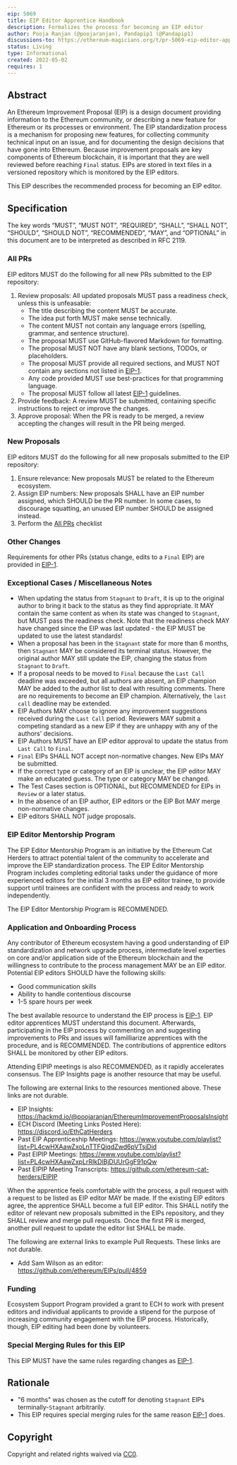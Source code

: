 ```yaml
---
eip: 5069
title: EIP Editor Apprentice Handbook
description: Formalizes the process for becoming an EIP editor
author: Pooja Ranjan (@poojaranjan), Pandapip1 (@Pandapip1)
discussions-to: https://ethereum-magicians.org/t/pr-5069-eip-editor-apprentice-handbook/9137
status: Living
type: Informational
created: 2022-05-02
requires: 1
---
```


## Abstract
An Ethereum Improvement Proposal (EIP) is a design document providing information to the Ethereum community, or describing a new feature for Ethereum or its processes or environment. The EIP standardization process is a mechanism for proposing new features, for collecting community technical input on an issue, and for documenting the design decisions that have gone into Ethereum. Because improvement proposals are key components of Ethereum blockchain, it is important that they are well reviewed before reaching `Final` status. EIPs are stored in text files in a versioned repository which is monitored by the EIP editors.

This EIP describes the recommended process for becoming an EIP editor.

## Specification
The key words “MUST”, “MUST NOT”, “REQUIRED”, “SHALL”, “SHALL NOT”, “SHOULD”, “SHOULD NOT”, “RECOMMENDED”, “MAY”, and “OPTIONAL” in this document are to be interpreted as described in RFC 2119.

### All PRs
EIP editors MUST do the following for all new PRs submitted to the EIP repository:
1. Review proposals: All updated proposals MUST pass a readiness check, unless this is unfeasable:
    * The title describing the content MUST be accurate.
    * The idea put forth MUST make sense technically.
    * The content MUST not contain any language errors (spelling, grammar, and sentence structure).
    * The proposal MUST use GitHub-flavored Markdown for formatting.
    * The proposal MUST NOT have any blank sections, TODOs, or placeholders.
    * The proposal MUST provide all required sections, and MUST NOT contain any sections not listed in [EIP-1](./eip-1.md).
    * Any code provided MUST use best-practices for that programming language.
    * The proposal MUST follow all latest [EIP-1](./eip-1.md) guidelines.
1. Provide feedback: A review MUST be submitted, containing specific instructions to reject or improve the changes.
1. Approve proposal: When the PR is ready to be merged, a review accepting the changes will result in the PR being merged.

### New Proposals
EIP editors MUST do the following for all new proposals submitted to the EIP repository:
1. Ensure relevance: New proposals MUST be related to the Ethereum ecosystem.
1. Assign EIP numbers: New proposals SHALL have an EIP number assigned, which SHOULD be the PR number. In some cases, to discourage squatting, an unused EIP number SHOULD be assigned instead.
1. Perform the [All PRs](#all-prs) checklist

### Other Changes
Requirements for other PRs (status change, edits to a `Final` EIP) are provided in [EIP-1](./eip-1.md).

### Exceptional Cases / Miscellaneous Notes
- When updating the status from `Stagnant` to `Draft`, it is up to the original author to bring it back to the status as they find appropriate. It MAY contain the same content as when its state was changed to `Stagnant`, but MUST pass the readiness check. Note that the readiness check MAY have changed since the EIP was last updated - the EIP MUST be updated to use the latest standards!
- When a proposal has been in the `Stagnant` state for more than 6 months, then `Stagnant` MAY be considered its terminal status. However, the original author MAY still update the EIP, changing the status from `Stagnant` to `Draft`.
- If a proposal needs to be moved to `Final` because the `Last Call` deadline was exceeded, but all authors are absent, an EIP champion MAY be added to the author list to deal with resulting comments. There are no requirements to become an EIP champion. Alternatively, the `last call` deadline may be extended.
- EIP Authors MAY choose to ignore any improvement suggestions received during the `Last Call` period. Reviewers MAY submit a competing standard as a new EIP if they are unhappy with any of the authors' decisions.
- EIP Authors MUST have an EIP editor approval to update the status from `Last Call` to `Final`.
- `Final` EIPs SHALL NOT accept non-normative changes. New EIPs MAY be submitted.
- If the correct type or category of an EIP is unclear, the EIP editor MAY make an educated guess. The type or category MAY be changed.
- The Test Cases section is OPTIONAL, but RECOMMENDED for EIPs in `Review` or a later status.
- In the absence of an EIP author, EIP editors or the EIP Bot MAY merge non-normative changes.
- EIP editors SHALL NOT judge proposals.

### EIP Editor Mentorship Program
The EIP Editor Mentorship Program is an initiative by the Ethereum Cat Herders to attract potential talent of the community to accelerate and improve the EIP standardization process. The EIP Editor Mentorship Program includes completing editorial tasks under the guidance of more experienced editors for the initial 3 months as EIP editor trainee, to provide support until trainees are confident with the process and ready to work independently.

The EIP Editor Mentorship Program is RECOMMENDED.

### Application and Onboarding Process
Any contributor of Ethereum ecosystem having a good understanding of EIP standardization and network upgrade process, intermediate level experties on core and/or application side of the Ethereum blockchain and the willingness to contribute to the process management MAY be an EIP editor. Potential EIP editors SHOULD have the following skills:
- Good communication skills
- Ability to handle contentious discourse
- 1-5 spare hours per week

The best available resource to understand the EIP process is [EIP-1](./eip-1.md). EIP editor apprentices MUST understand this document. Afterwards, participating in the EIP process by commenting on and suggesting improvements to PRs and issues will familliarize apprentices with the procedure, and is RECOMMENDED. The contributions of apprentice editors SHALL be monitored by other EIP editors.

Attending EIPIP meetings is also RECOMMENDED, as it rapidly accelerates consensus. The EIP Insights page is another resource that may be useful.

The following are external links to the resources mentioned above. These links are not durable.

- EIP Insights: https://hackmd.io/@poojaranjan/EthereumImprovementProposalsInsight
- ECH Discord (Meeting Links Posted Here): https://discord.io/EthCatHerders
- Past EIP Apprenticeship Meetings: https://www.youtube.com/playlist?list=PL4cwHXAawZxoLnTTFQjqdZwd6pVTsjDid
- Past EIPIP Meetings: https://www.youtube.com/playlist?list=PL4cwHXAawZxpLrRIkDlBjDUUrGgF91pQw
- Past EIPIP Meeting Transcripts: https://github.com/ethereum-cat-herders/EIPIP

When the apprentice feels comfortable with the process, a pull request with a request to be listed as EIP editor MAY be made. If the existing EIP editors agree, the apprentice SHALL become a full EIP editor. This SHALL notify the editor of relevant new proposals submitted in the EIPs repository, and they SHALL review and merge pull requests. Once the first PR is merged, another pull request to update the editor list SHALL be made.

The following are external links to example Pull Requests. These links are not durable.
- Add Sam Wilson as an editor: https://github.com/ethereum/EIPs/pull/4859

### Funding
Ecosystem Support Program provided a grant to ECH to work with present editors and individual applicants to provide a stipend for the purpose of increasing community engagement with the EIP process. Historically, though, EIP editing had been done by volunteers.

### Special Merging Rules for this EIP
This EIP MUST have the same rules regarding changes as [EIP-1](./eip-1.md).

## Rationale
- "6 months" was chosen as the cutoff for denoting `Stagnant` EIPs terminally-`Stagnant` arbitrarily.
- This EIP requires special merging rules for the same reason [EIP-1](./eip-1.md) does.

## Copyright
Copyright and related rights waived via [CC0](../LICENSE.md).
